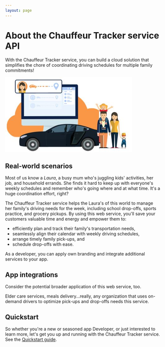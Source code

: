 ```yaml
---
layout: page
---
```


# About the Chauffeur Tracker service API

With the Chauffeur Tracker service, you can build a cloud solution that simplifies the chore of coordinating driving schedules for multiple family commitments!

![image_chauffeur-tracker.jpg](image_chauffeur-tracker.jpg)

## Real-world scenarios

Most of us know a *Laura*, a busy mum who's juggling kids' activities, her job, and household errands. She finds it hard to keep up with everyone's weekly schedules and remember who's going where and at what time. It's a huge coordination effort, right?

The Chauffeur Tracker service helps the Laura's of this world to manage her family's driving needs for the week, including school drop-offs, sports practice, and grocery pickups. By using this web service, you'll save your customers valuable time and energy and empower them to:

* efficiently plan and track their family's transportation needs,
* seamlessly align their calendar with weekly driving schedules,
* arrange timely family pick-ups, and
* schedule drop-offs with ease.

As a developer, you can apply own branding and integrate additional services to your app.

## App integrations

Consider the potential broader application of this web service, too.

Elder care services, meals delivery...really, any organization that uses on-demand drivers to optimize pick-ups and drop-offs needs this service.

## Quickstart

So whether you're a new or seasoned app Developer, or just interested to learn more, let's get you up and running with the Chauffeur Tracker service. See the [Quickstart guide](../get-started/2-quickstart.md).
